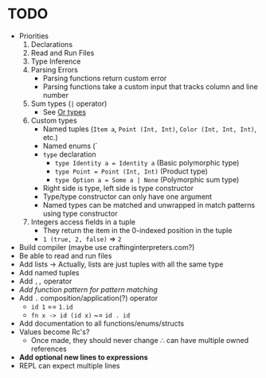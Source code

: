 # TODO
* Priorities
  1. Declarations
  2. Read and Run Files
  2. Type Inference
  3. Parsing Errors
     * Parsing functions return custom error
     * Parsing functions take a custom input that tracks column and line number
  5. Sum types (`|` operator)
     * See [Or types](http://journal.stuffwithstuff.com/2010/08/23/void-null-maybe-and-nothing/)
  4. Custom types
     * Named tuples (`Item a`, `Point (Int, Int)`, `Color (Int, Int, Int)`, etc.)
     * Named enums (`
     * `type` declaration
       * `type Identity a = Identity a` (Basic polymorphic type)
       * `type Point = Point (Int, Int)` (Product type)
       * `type Option a = Some a | None` (Polymorphic sum type)
     * Right side is type, left side is type constructor
     * Type/type constructor can only have one argument
     * Named types can be matched and unwrapped in match patterns using type constructor
  6. Integers access fields in a tuple
     * They return the item in the 0-indexed position in the tuple
     * `1 (true, 2, false)` => `2`
* Build compiler (maybe use craftinginterpreters.com?)
* Be able to read and run files
* Add lists -> Actually, lists are just tuples with all the same type
* Add named tuples
* Add `,,` operator
* *Add function pattern for pattern matching*
* Add `.` composition/application(?) operator
  * `id 1` == `1.id`
  * `fn x -> id (id x)` ~= `id . id`
* Add documentation to all functions/enums/structs
* Values become Rc's?
  * Once made, they should never change ∴ can have multiple owned references
* **Add optional new lines to expressions**
* REPL can expect multiple lines
